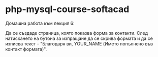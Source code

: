 # php-mysql-course-softacad
Домашна работа към лекция 6:

Да се създаде страница, която показва форма за контакти. След натискането на бутона за изпращане да се скрива формата и да се изписва текст - "Благодаря ви, YOUR_NAME (Името попълнено във контакт формата)".
